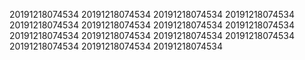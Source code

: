 20191218074534
20191218074534
20191218074534
20191218074534
20191218074534
20191218074534
20191218074534
20191218074534
20191218074534
20191218074534
20191218074534
20191218074534
20191218074534
20191218074534
20191218074534
